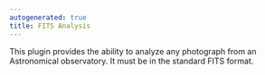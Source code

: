 ```yaml
---
autogenerated: true
title: FITS Analysis
---
```


This plugin provides the ability to analyze any photograph from an Astronomical observatory. It must be in the standard FITS format.
